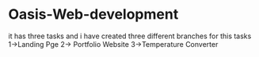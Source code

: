 # Oasis-Web-development
it has three tasks and i have created three different branches for this tasks
1->Landing Pge
2-> Portfolio Website
3->Temperature Converter
